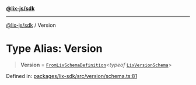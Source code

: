 [**@lix-js/sdk**](../README.md)

***

[@lix-js/sdk](../README.md) / Version

# Type Alias: Version

> **Version** = [`FromLixSchemaDefinition`](FromLixSchemaDefinition.md)\<*typeof* [`LixVersionSchema`](../variables/LixVersionSchema.md)\>

Defined in: [packages/lix-sdk/src/version/schema.ts:81](https://github.com/opral/monorepo/blob/3025726c2bce8185b41ef0b1b2f7cc069ebcf2b0/packages/lix-sdk/src/version/schema.ts#L81)

